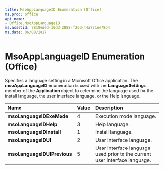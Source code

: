 ```yaml
---
title: MsoAppLanguageID Enumeration (Office)
ms.prod: office
api_name:
- Office.MsoAppLanguageID
ms.assetid: 78196ded-10d3-2088-f263-44a771ee78b4
ms.date: 06/08/2017
---
```



# MsoAppLanguageID Enumeration (Office)

Specifies a language setting in a Microsoft Office application. The **msoAppLanguageID** enumeration is used with the **LanguageSettings** member of the **Application** object to determine the language used for the install language, the user interface language, or the Help language.



|**Name**|**Value**|**Description**|
|:-----|:-----|:-----|
|**msoLanguageIDExeMode**|4|Execution mode language.|
|**msoLanguageIDHelp**|3|Help language.|
|**msoLanguageIDInstall**|1|Install language.|
|**msoLanguageIDUI**|2|User interface language.|
|**msoLanguageIDUIPrevious**|5|User interface language used prior to the current user interface language.|

